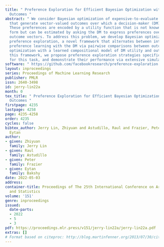 ```yaml
---
title: " Preference Exploration for Efficient Bayesian Optimization with Multiple
  Outcomes "
abstract: " We consider Bayesian optimization of expensive-to-evaluate experiments
  that generate vector-valued outcomes over which a decision-maker (DM) has preferences.
  These preferences are encoded by a utility function that is not known in closed
  form but can be estimated by asking the DM to express preferences over pairs of
  outcome vectors. To address this problem, we develop Bayesian optimization with
  preference exploration, a novel framework that alternates between interactive real-time
  preference learning with the DM via pairwise comparisons between outcomes, and Bayesian
  optimization with a learned compositional model of DM utility and outcomes. Within
  this framework, we propose preference exploration strategies specifically designed
  for this task, and demonstrate their performance via extensive simulation studies. "
software: " https://github.com/facebookresearch/preference-exploration "
layout: inproceedings
series: Proceedings of Machine Learning Research
publisher: PMLR
issn: 2640-3498
id: jerry-lin22a
month: 0
tex_title: " Preference Exploration for Efficient Bayesian Optimization with Multiple
  Outcomes "
firstpage: 4235
lastpage: 4258
page: 4235-4258
order: 4235
cycles: false
bibtex_author: Jerry Lin, Zhiyuan and Astudillo, Raul and Frazier, Peter and Bakshy,
  Eytan
author:
- given: Zhiyuan
  family: Jerry Lin
- given: Raul
  family: Astudillo
- given: Peter
  family: Frazier
- given: Eytan
  family: Bakshy
date: 2022-05-03
address:
container-title: Proceedings of The 25th International Conference on Artificial Intelligence
  and Statistics
volume: '151'
genre: inproceedings
issued:
  date-parts:
  - 2022
  - 5
  - 3
pdf: https://proceedings.mlr.press/v151/jerry-lin22a/jerry-lin22a.pdf
extras: []
# Format based on citeproc: http://blog.martinfenner.org/2013/07/30/citeproc-yaml-for-bibliographies/
---
```

